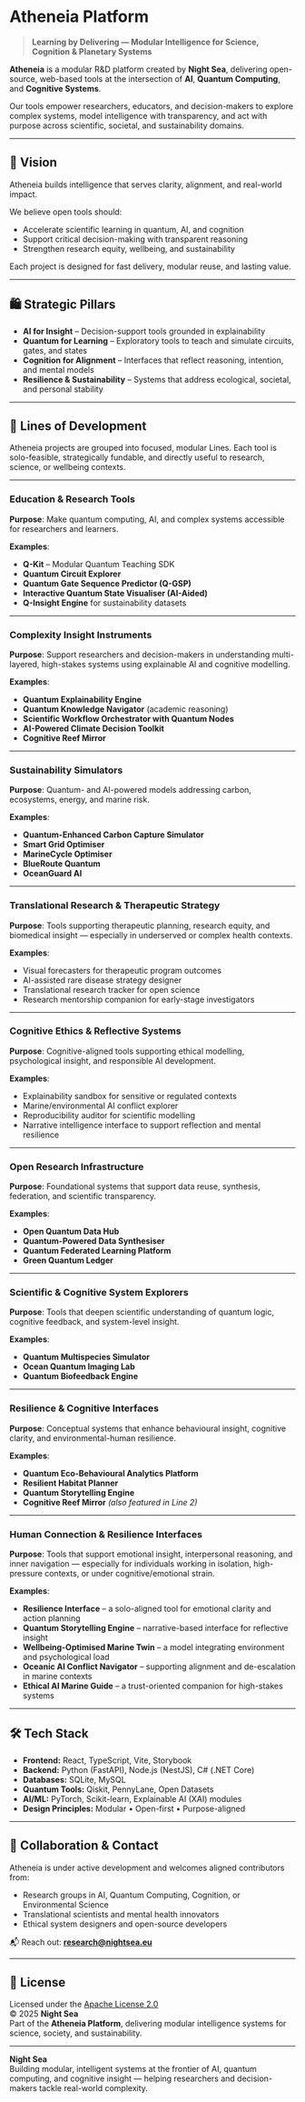 # Atheneia Platform

> **Learning by Delivering — Modular Intelligence for Science, Cognition & Planetary Systems**

**Atheneia** is a modular R&D platform created by **Night Sea**, delivering open-source, web-based tools at the intersection of **AI**, **Quantum Computing**, and **Cognitive Systems**.

Our tools empower researchers, educators, and decision-makers to explore complex systems, model intelligence with transparency, and act with purpose across scientific, societal, and sustainability domains.

---

## 🌌 Vision

Atheneia builds intelligence that serves clarity, alignment, and real-world impact.

We believe open tools should:
- Accelerate scientific learning in quantum, AI, and cognition  
- Support critical decision-making with transparent reasoning  
- Strengthen research equity, wellbeing, and sustainability  

Each project is designed for fast delivery, modular reuse, and lasting value.

---

## 🛍️ Strategic Pillars

- **AI for Insight** – Decision-support tools grounded in explainability  
- **Quantum for Learning** – Exploratory tools to teach and simulate circuits, gates, and states  
- **Cognition for Alignment** – Interfaces that reflect reasoning, intention, and mental models  
- **Resilience & Sustainability** – Systems that address ecological, societal, and personal stability

---

## 🧹 Lines of Development

Atheneia projects are grouped into focused, modular Lines. Each tool is solo-feasible, strategically fundable, and directly useful to research, science, or wellbeing contexts.

---

### Education & Research Tools  
**Purpose**: Make quantum computing, AI, and complex systems accessible for researchers and learners.

**Examples**:
- **Q-Kit** – Modular Quantum Teaching SDK  
- **Quantum Circuit Explorer**  
- **Quantum Gate Sequence Predictor (Q-GSP)**  
- **Interactive Quantum State Visualiser (AI-Aided)**  
- **Q-Insight Engine** for sustainability datasets

---

### Complexity Insight Instruments  
**Purpose**: Support researchers and decision-makers in understanding multi-layered, high-stakes systems using explainable AI and cognitive modelling.

**Examples**:
- **Quantum Explainability Engine**  
- **Quantum Knowledge Navigator** (academic reasoning)  
- **Scientific Workflow Orchestrator with Quantum Nodes**  
- **AI-Powered Climate Decision Toolkit**  
- **Cognitive Reef Mirror**

---

### Sustainability Simulators  
**Purpose**: Quantum- and AI-powered models addressing carbon, ecosystems, energy, and marine risk.

**Examples**:
- **Quantum-Enhanced Carbon Capture Simulator**  
- **Smart Grid Optimiser**  
- **MarineCycle Optimiser**  
- **BlueRoute Quantum**  
- **OceanGuard AI**

---

### Translational Research & Therapeutic Strategy  
**Purpose**: Tools supporting therapeutic planning, research equity, and biomedical insight — especially in underserved or complex health contexts.

**Examples**:
- Visual forecasters for therapeutic program outcomes  
- AI-assisted rare disease strategy designer  
- Translational research tracker for open science  
- Research mentorship companion for early-stage investigators

---

### Cognitive Ethics & Reflective Systems  
**Purpose**: Cognitive-aligned tools supporting ethical modelling, psychological insight, and responsible AI development.

**Examples**:
- Explainability sandbox for sensitive or regulated contexts  
- Marine/environmental AI conflict explorer  
- Reproducibility auditor for scientific modelling  
- Narrative intelligence interface to support reflection and mental resilience

---

### Open Research Infrastructure  
**Purpose**: Foundational systems that support data reuse, synthesis, federation, and scientific transparency.

**Examples**:
- **Open Quantum Data Hub**  
- **Quantum-Powered Data Synthesiser**  
- **Quantum Federated Learning Platform**  
- **Green Quantum Ledger**

---

### Scientific & Cognitive System Explorers  
**Purpose**: Tools that deepen scientific understanding of quantum logic, cognitive feedback, and system-level insight.

**Examples**:
- **Quantum Multispecies Simulator**  
- **Ocean Quantum Imaging Lab**  
- **Quantum Biofeedback Engine**

---

### Resilience & Cognitive Interfaces  
**Purpose**: Conceptual systems that enhance behavioural insight, cognitive clarity, and environmental-human resilience.

**Examples**:
- **Quantum Eco-Behavioural Analytics Platform**  
- **Resilient Habitat Planner**  
- **Quantum Storytelling Engine**  
- **Cognitive Reef Mirror** *(also featured in Line 2)*

---

### Human Connection & Resilience Interfaces
**Purpose**: Tools that support emotional insight, interpersonal reasoning, and inner navigation — especially for individuals working in isolation, high-pressure contexts, or under cognitive/emotional strain.

**Examples**:
- **Resilience Interface** – a solo-aligned tool for emotional clarity and action planning  
- **Quantum Storytelling Engine** – narrative-based interface for reflective insight  
- **Wellbeing-Optimised Marine Twin** – a model integrating environment and psychological load  
- **Oceanic AI Conflict Navigator** – supporting alignment and de-escalation in marine contexts  
- **Ethical AI Marine Guide** – a trust-oriented companion for high-stakes systems

---

## 🛠️ Tech Stack

- **Frontend:** React, TypeScript, Vite, Storybook  
- **Backend:** Python (FastAPI), Node.js (NestJS), C# (.NET Core)  
- **Databases:** SQLite, MySQL  
- **Quantum Tools:** Qiskit, PennyLane, Open Datasets  
- **AI/ML:** PyTorch, Scikit-learn, Explainable AI (XAI) modules  
- **Design Principles:** Modular • Open-first • Purpose-aligned

---

## 🤝 Collaboration & Contact

Atheneia is under active development and welcomes aligned contributors from:

- Research groups in AI, Quantum Computing, Cognition, or Environmental Science  
- Translational scientists and mental health innovators  
- Ethical system designers and open-source developers

📬 Reach out: **[research@nightsea.eu](mailto:research@nightsea.eu)**

---

## 📜 License

Licensed under the [Apache License 2.0](./LICENSE)  
© 2025 **Night Sea**  
Part of the **Atheneia Platform**, delivering modular intelligence systems for science, society, and sustainability.

---

**Night Sea**  
Building modular, intelligent systems at the frontier of AI, quantum computing, and cognitive insight — helping researchers and decision-makers tackle real-world complexity.
